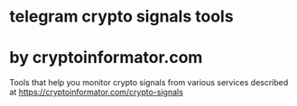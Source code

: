 # telegram crypto signals tools
# by cryptoinformator.com

Tools that help you monitor crypto signals from various services described at https://cryptoinformator.com/crypto-signals
